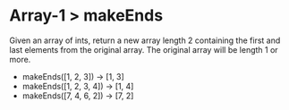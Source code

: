 # Array-1 > makeEnds

Given an array of ints, return a new array length 2 containing the first and last elements from the original array. The original array will be length 1 or more.

- makeEnds([1, 2, 3]) → [1, 3]
- makeEnds([1, 2, 3, 4]) → [1, 4]
- makeEnds([7, 4, 6, 2]) → [7, 2]